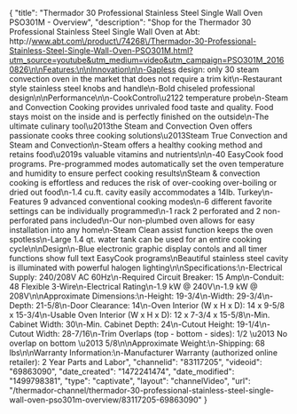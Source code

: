 {
    "title": "Thermador 30 Professional Stainless Steel Single Wall Oven PSO301M - Overview",
    "description": "Shop for the Thermador 30 Professional Stainless Steel Single Wall Oven at Abt: http:\/\/www.abt.com\/product\/74268\/Thermador-30-Professional-Stainless-Steel-Single-Wall-Oven-PSO301M.html?utm_source=youtube&utm_medium=video&utm_campaign=PSO301M_20160826\n\nFeatures:\n\nInnovation\n\n-Gapless design: only 30 steam convection oven in the market that does not require a trim kit\n-Restaurant style stainless steel knobs and handle\n-Bold chiseled professional design\n\nPerformance\n\n-CookControl\u2122 temperature probe\n-Steam and Convection Cooking provides unrivaled food taste and quality. Food stays moist on the inside and is perfectly finished on the outside\n-The ultimate culinary tool\u2013the Steam and Convection Oven offers passionate cooks three cooking solutions\u2013Steam True Convection and Steam and Convection\n-Steam offers a healthy cooking method and retains food\u2019s valuable vitamins and nutrients\n\n-40 EasyCook food programs. Pre-programmed modes automatically set the oven temperature and humidity to ensure perfect cooking results\nSteam & convection cooking is effortless and reduces the risk of over-cooking over-boiling or dried out food\n-1.4 cu.ft. cavity easily accommodates a 14lb. Turkey\n-Features 9 advanced conventional cooking modes\n-6 different favorite settings can be individually programmed\n-1 rack 2 perforated and 2 non-perforated pans included\n-Our non-plumbed oven allows for easy installation into any home\n-Steam Clean assist function keeps the oven spotless\n-Large 1.4 qt. water tank can be used for an entire cooking cycle\n\nDesign\n-Blue electronic graphic display contols and all timer functions show full text EasyCook programs\nBeautiful stainless steel cavity is illuminated with powerful halogen lighting\n\nSpecifications:\n-Electrical Supply: 240\/208V AC 60Hz\n-Required Circuit Breaker: 15 Amp\n-Conduit: 48 Flexible 3-Wire\n-Electrical Rating\n-1.9 kW @ 240V\n-1.9 kW @ 208V\n\nApproximate Dimensions:\n-Height: 19-3\/4\n-Width: 29-3\/4\n-Depth: 21-5\/8\n-Door Clearance: 14\n-Oven Interior (W x H x D): 14 x 9-5\/8 x 15-3\/4\n-Usable Oven Interior (W x H x D): 12 x 7-3\/4 x 15-5\/8\n-Min. Cabinet Width: 30\n-Min. Cabinet Depth: 24\n-Cutout Height: 19-1\/4\n-Cutout Width: 28-7\/16\n-Trim Overlaps (top - bottom - sides): 1\/2 \u2013 No overlap on bottom \u2013 5\/8\n\nApproximate Weight:\n-Shipping: 68 lbs\n\nWarranty Information:\n-Manufacturer Warranty (authorized online retailer): 2 Year Parts and Labor",
    "channelid": "83117205",
    "videoid": "69863090",
    "date_created": "1472241474",
    "date_modified": "1499798381",
    "type": "captivate",
    "layout": "channelVideo",
    "url": "\/thermador-channel\/thermador-30-professional-stainless-steel-single-wall-oven-pso301m-overview\/83117205-69863090"
}